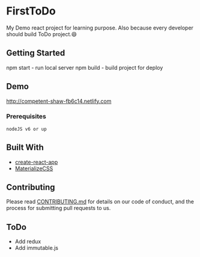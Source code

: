 # FirstToDo

My Demo react project for learning purpose. Also because every developer should build ToDo project.😄

## Getting Started

npm start - run local server
npm build - build project for deploy

## Demo

http://competent-shaw-fb6c14.netlify.com

### Prerequisites

```
nodeJS v6 or up
```

## Built With

* [create-react-app](https://github.com/facebook/create-react-app)
* [MaterializeCSS](http://materializecss.com/)

## Contributing

Please read [CONTRIBUTING.md](https://gist.github.com/PurpleBooth/b24679402957c63ec426) for details on our code of conduct, and the process for submitting pull requests to us.

## ToDo

* Add redux
* Add immutable.js

